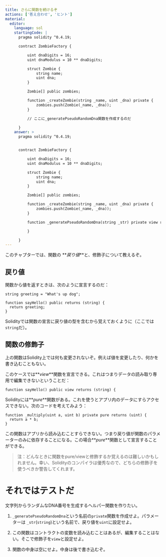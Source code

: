 ```yaml
---
title: さらに関数を続けるぞ
actions: ['答え合わせ', 'ヒント']
material:
  editor:
    language: sol
    startingCode: |
      pragma solidity ^0.4.19;

      contract ZombieFactory {

          uint dnaDigits = 16;
          uint dnaModulus = 10 ** dnaDigits;

          struct Zombie {
              string name;
              uint dna;
          }

          Zombie[] public zombies;

          function _createZombie(string _name, uint _dna) private {
              zombies.push(Zombie(_name, _dna));
          }

          // ここに_generatePseudoRandomDna関数を作成するのだ

      }
    answer: >
      pragma solidity ^0.4.19;


      contract ZombieFactory {

          uint dnaDigits = 16;
          uint dnaModulus = 10 ** dnaDigits;

          struct Zombie {
              string name;
              uint dna;
          }

          Zombie[] public zombies;

          function _createZombie(string _name, uint _dna) private {
              zombies.push(Zombie(_name, _dna));
          } 

          function _generatePseudoRandomDna(string _str) private view returns (uint) {

          }

      }
---
```


このチャプターでは、関数の **_戻り値_**と、修飾子について教えるぞ。

## 戻り値

関数から値を返すときは、次のように宣言するのだ：

```
string greeting = "What's up dog";

function sayHello() public returns (string) {
  return greeting;
}
```

Solidityでは関数の宣言に戻り値の型を含むから覚えておくように（ここでは `string`だ）。

## 関数の修飾子

上の関数はSolidity上では何も変更されないぞ。例えば値を変更したり、何かを書き込むこともない。

このケースでは**_view_**関数を宣言できる。これはつまりデータの読み取り専用で編集できないということだ：

```
function sayHello() public view returns (string) {
```

Solidityには**_pure_**関数がある。これを使うとアプリ内のデータにすらアクセスできない。次のコードを考えてみよう：

```
function _multiply(uint a, uint b) private pure returns (uint) {
  return a * b;
}
```

この関数はアプリから読み込むことすらできない。つまり戻り値が関数のパラメーターのみに依存することになる。この場合**_pure_**関数として宣言することができる。


> 注：どんなときに関数をpure/viewと修飾するか覚えるのは難しいかもしれません。幸い、Solidityのコンパイラは優秀なので、どちらの修飾子を使うべきか警告してくれます。


# それではテストだ

文字列からランダムなDNA番号を生成するヘルパー関数を作りたい。

1. `_generatePseudoRandomDna`という名前の`private`関数を作成せよ。パラメーターは `_str`(`string`)という名前で、戻り値を`uint`に設定せよ。

2. この関数はコントラクトの変数を読み込むことはあるが、編集することはない。そこで修飾子を`view`と設定せよ。

3. 関数の中身は空にせよ。中身は後で書き込むぞ。
